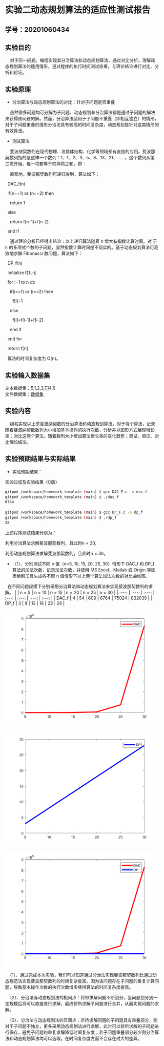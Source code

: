 # 实验二动态规划算法的适应性测试报告

## 学号：20201060434

## 实验目的

&nbsp;&nbsp;&nbsp;&nbsp;对于同一问题，编程实现其分治算法和动态规划算法，通过对比分析，理解动态规划算法的适用情形。通过程序的执行时间测试结果，与理论结论进行对比、分析和验证。

## 实验原理

+ 分治算法与动态规划算法的对比：针对子问题是否重叠
  
&nbsp;&nbsp;&nbsp;&nbsp;虽然很多问题均可分解为子问题、动态规划和分治算法都是通过子问题的解决来获得原问题的解。然而，分治算法适用于子问题不重叠（即相互独立）的情形，对于子问题重叠的情形分治法具有较高的时间复杂度，动态规划是针对这类情形的有效算法。

+ 测试算法
  
&nbsp;&nbsp;&nbsp;&nbsp;斐波纳契数列在现代物理、准晶体结构、化学等领域都有直接的应用。斐波那契数列指的是这样一个数列：1、1、2、3、5、8、13、21、……，这个数列从第三项开始，每一项都等于前两项之和，即：

&nbsp;&nbsp;&nbsp;&nbsp;直观地，斐波那契数列可递归得到，算法如下：

&nbsp;&nbsp;DAC_f(n)

&nbsp;&nbsp;if(n==1) or (n==2) then

&nbsp;&nbsp;&nbsp;&nbsp;return 1

&nbsp;&nbsp;else

&nbsp;&nbsp;&nbsp;&nbsp;return f(n-1)+f(n-2)

&nbsp;&nbsp;end if

&nbsp;&nbsp;&nbsp;&nbsp;通过理论分析已经得出结论：以上递归算法随着 n 增大有指数计算时间。对
于 n 的多项式个数的子问题，显然指数计算时间是不现实的。基于动态规划算法可高效地求解 Fibonacci 数问题，算法如下：

&nbsp;&nbsp;DP_f(n)

&nbsp;&nbsp;Initialize f[1..n]

&nbsp;&nbsp;for i=1 to n do

&nbsp;&nbsp;&nbsp;&nbsp;if(i==1) or (i==2) then

&nbsp;&nbsp;&nbsp;&nbsp;&nbsp;&nbsp;f[i]=1

&nbsp;&nbsp;&nbsp;&nbsp;else

&nbsp;&nbsp;&nbsp;&nbsp;&nbsp;&nbsp;f[i]=f[i-1]+f[i-2]

&nbsp;&nbsp;&nbsp;&nbsp;end if

&nbsp;&nbsp;end for

&nbsp;&nbsp;return f[n]

&nbsp;&nbsp;算法的时间复杂度为 O(n)。

## 实验输入数据集

文本数据集：5,1,2,3,7,14,6  
文件数据集：[数据集](./data/list.txt)

## 实验内容

&nbsp;&nbsp;&nbsp;&nbsp;编程实现以上求斐波纳契数的分治算法和动态规划算法。对于每个算法，记录随着斐波纳契数数列大小增加基本操作的执行次数，分析并以图形方式展现增长率；对比这两个算法，随着数列大小增加算法增长率的变化趋势；测试、验证、对比理论结论。

## 实验预期结果与实际结果

+ 实验预期结果：

实验过程及实验结果（C版）

```bash
gitpod /workspace/homework_template (main) $ gcc DAC_F.c -o dac_f
gitpod /workspace/homework_template (main) $ ./dac_f
6764

gitpod /workspace/homework_template (main) $ gcc DP_F.c -o dp_f
gitpod /workspace/homework_template (main) $ ./dp_f
28
```
上述程序测试结果分别为：

利用分治算法求解斐波那契数列，且此时n = 20;

利用动态规划算法求解斐波那契数列，且此时n = 30。


+ （1）、分别测试不同 n 值（n=5, 10, 15, 20, 25, 30）情形下 DAC_f 和 DP_f 算法的加法次数，记录加法次数，并使用 MS Excel、Matlab 或 Origin 等图表绘制工具生成各不同 n 值情形下以上两个算法加法次数的对比曲线图。

&nbsp;&nbsp;在不同问题规模下分别采用分治算法和动态规划算法来实现斐波那契数列的求解。
| | n = 5 | n = 10 | n = 15 | n = 20 | n = 25 | n = 30 |
| :---: | :---: | :---: | :---: | :---: | :---: | :---: |
| DAC_f | 4 | 54 | 609 | 6764 | 75024 | 832039 |
| DP_f | 3 | 8 | 13 | 18 | 23 | 28 |

![分治算法实现斐波那契数列时间复杂度统计](分治法斐波那契数列折线图.png)

![动态规划算法实现斐波那契数列时间复杂度统计](动态规划法斐波那契数列折线图.png)

![不同算法实现斐波那契数列时间复杂度折线图](DAC与DP基本操作次数折线图.png)

&nbsp;&nbsp;（1）、通过完成本次实验，我们可以知道通过分治法实现斐波那契数列比通过动态规范法实现斐波那契数列的时间复杂度高，因为该问题存在子问题的重复计算问题，导致基本操作次数的执行次数增多使得算法的时间复杂度提高。

&nbsp;&nbsp;（2）、分治法与动态规划法的相同点：将带求解问题不断划分，当问题划分到一定规模后将可以直接进行求解，最终将所求解子问题进行合并，从而实现问题的求解。

&nbsp;&nbsp;（3）、分治法与动态规划法的异同点：若待求解问题的子问题具有重叠部分，则对于子问题不独立，更多采用动态规划法进行求解，此时可以将所求解的子问题进行保存，避免子问题的重复求解降低时间复杂度；若子问题重叠部分较少则分治算法和动态规划算法均可以选取。在时间复杂度方面不会存在过大的差异。

